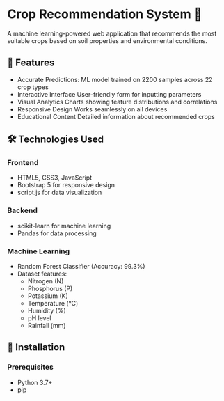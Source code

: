 # Crop Recommendation System 🌱



A machine learning-powered web application that recommends the most suitable crops based on soil properties and environmental conditions.

## 🌟 Features

- Accurate Predictions: ML model trained on 2200 samples across 22 crop types
- Interactive Interface User-friendly form for inputting parameters
- Visual Analytics Charts showing feature distributions and correlations
- Responsive Design Works seamlessly on all devices
- Educational Content Detailed information about recommended crops

## 🛠️ Technologies Used

### Frontend
- HTML5, CSS3, JavaScript
- Bootstrap 5 for responsive design
- script.js for data visualization

### Backend

- scikit-learn for machine learning
- Pandas for data processing

### Machine Learning
- Random Forest Classifier (Accuracy: 99.3%)
- Dataset features:
  - Nitrogen (N)
  - Phosphorus (P) 
  - Potassium (K)
  - Temperature (°C)
  - Humidity (%)
  - pH level
  - Rainfall (mm)

## 🚀 Installation

### Prerequisites
- Python 3.7+
- pip
